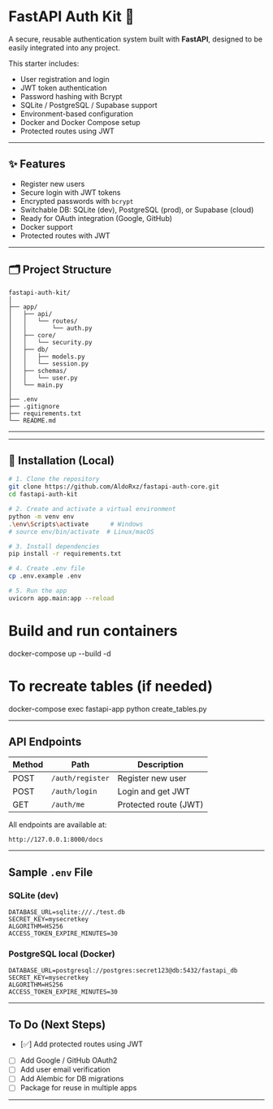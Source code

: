 # FastAPI Auth Kit 🔐

A secure, reusable authentication system built with **FastAPI**, designed to be easily integrated into any project.

This starter includes:
- User registration and login
- JWT token authentication
- Password hashing with Bcrypt
- SQLite / PostgreSQL / Supabase support
- Environment-based configuration
- Docker and Docker Compose setup
- Protected routes using JWT

---

## ✨ Features

- Register new users  
- Secure login with JWT tokens  
- Encrypted passwords with `bcrypt`  
- Switchable DB: SQLite (dev), PostgreSQL (prod), or Supabase (cloud)  
- Ready for OAuth integration (Google, GitHub)  
- Docker support  
- Protected routes with JWT

---

## 🗂️ Project Structure


```
fastapi-auth-kit/
│
├── app/
│   ├── api/
│   │   └── routes/
│   │       └── auth.py
│   ├── core/
│   │   └── security.py
│   ├── db/
│   │   ├── models.py
│   │   └── session.py
│   ├── schemas/
│   │   └── user.py
│   └── main.py
│
├── .env
├── .gitignore
├── requirements.txt
└── README.md
```

---


---

## 🚀 Installation (Local)

```bash
# 1. Clone the repository
git clone https://github.com/AldoRxz/fastapi-auth-core.git
cd fastapi-auth-kit

# 2. Create and activate a virtual environment
python -m venv env
.\env\Scripts\activate      # Windows
# source env/bin/activate  # Linux/macOS

# 3. Install dependencies
pip install -r requirements.txt

# 4. Create .env file
cp .env.example .env

# 5. Run the app
uvicorn app.main:app --reload

```

# Build and run containers
docker-compose up --build -d

# To recreate tables (if needed)
docker-compose exec fastapi-app python create_tables.py

---

## API Endpoints

| Method | Path            | Description        |
|--------|-----------------|--------------------|
| POST   | `/auth/register` | Register new user  |
| POST   | `/auth/login`    | Login and get JWT  |
| GET    | `/auth/me`       | Protected route (JWT)  |

All endpoints are available at:

```
http://127.0.0.1:8000/docs
```

---

## Sample `.env` File

### SQLite (dev)
```env
DATABASE_URL=sqlite:///./test.db
SECRET_KEY=mysecretkey
ALGORITHM=HS256
ACCESS_TOKEN_EXPIRE_MINUTES=30
```
### PostgreSQL local (Docker)
```env
DATABASE_URL=postgresql://postgres:secret123@db:5432/fastapi_db
SECRET_KEY=mysecretkey
ALGORITHM=HS256
ACCESS_TOKEN_EXPIRE_MINUTES=30
```

---

## To Do (Next Steps)

- [✅] Add protected routes using JWT  
- [ ] Add Google / GitHub OAuth2  
- [ ] Add user email verification  
- [ ] Add Alembic for DB migrations  
- [ ] Package for reuse in multiple apps

---
